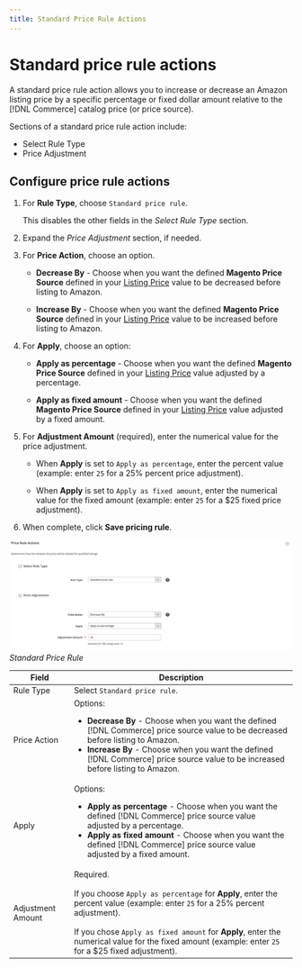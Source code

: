 ```yaml
---
title: Standard Price Rule Actions
---
```


# Standard price rule actions

A standard price rule action allows you to increase or decrease an Amazon listing price by a specific percentage or fixed dollar amount relative to the [!DNL Commerce] catalog price (or price source).

Sections of a standard price rule action include:

- Select Rule Type
- Price Adjustment

## Configure price rule actions

1. For **Rule Type**, choose `Standard price rule`.

   This disables the other fields in the _Select Rule Type_ section.

1. Expand the _Price Adjustment_ section, if needed.

1. For **Price Action**, choose an option.

   - **Decrease By** - Choose when you want the defined **Magento Price Source** defined in your [Listing Price](./listing-price.md) value to be decreased before listing to Amazon.

   - **Increase By** - Choose when you want the defined **Magento Price Source** defined in your [Listing Price](./listing-price.md) value to be increased before listing to Amazon.

1. For **Apply**, choose an option:

   - **Apply as percentage** - Choose when you want the defined **Magento Price Source** defined in your [Listing Price](./listing-price.md) value adjusted by a percentage.

   - **Apply as fixed amount** - Choose when you want the defined **Magento Price Source** defined in your [Listing Price](./listing-price.md) value adjusted by a fixed amount.

1. For **Adjustment Amount** (required), enter the numerical value for the price adjustment.

   - When **Apply** is set to `Apply as percentage`, enter the percent value (example: enter `25` for a 25% percent price adjustment).

   - When **Apply** is set to `Apply as fixed amount`, enter the numerical value for the fixed amount (example: enter `25` for a $25 fixed price adjustment).

1. When complete, click **Save pricing rule**.

![](assets/ob-price-rule-action-standard-example.png)
_Standard Price Rule_

|Field|Description|
|---|---|
|Rule Type|Select `Standard price rule`.|
|Price Action|Options:<ul><li>**Decrease By** - Choose when you want the defined [!DNL Commerce] price source value to be decreased before listing to Amazon.</li><li>**Increase By** - Choose when you want the defined [!DNL Commerce] price source value to be increased before listing to Amazon.</li></ul>|
|Apply|Options:<ul><li>**Apply as percentage** - Choose when you want the defined [!DNL Commerce] price source value adjusted by a percentage.</li><li>**Apply as fixed amount** - Choose when you want the defined [!DNL Commerce] price source value adjusted by a fixed amount.</li></ul>|
|Adjustment Amount|Required.<br><br>If you choose `Apply as percentage` for **Apply**, enter the percent value (example: enter `25` for a 25% percent adjustment).<br><br>If you chose `Apply as fixed amount` for **Apply**, enter the numerical value for the fixed amount (example: enter `25` for a $25 fixed adjustment).|
